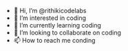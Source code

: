 - 👋 Hi, I’m @rithikicodelabs
- 👀 I’m interested in coding
- 🌱 I’m currently learning coding
- 💞️ I’m looking to collaborate on coding
- 📫 How to reach me conding

<!---
rithikicodelabs/rithikicodelabs is a ✨ special ✨ repository because its `README.md` (this file) appears on your GitHub profile.
You can click the Preview link to take a look at your changes.
--->
